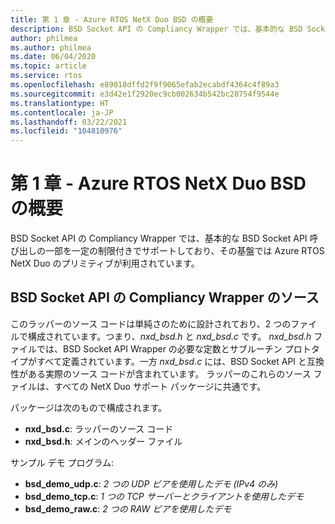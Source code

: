 ```yaml
---
title: 第 1 章 - Azure RTOS NetX Duo BSD の概要
description: BSD Socket API の Compliancy Wrapper では、基本的な BSD Socket API 呼び出しの一部を一定の制限付きでサポートしており、その基盤では Azure RTOS NetX Duo のプリミティブが利用されています。
author: philmea
ms.author: philmea
ms.date: 06/04/2020
ms.topic: article
ms.service: rtos
ms.openlocfilehash: e89018dffd2f9f9065efab2ecabdf4364c4f89a3
ms.sourcegitcommit: e3d42e1f2920ec9cb002634b542bc20754f9544e
ms.translationtype: HT
ms.contentlocale: ja-JP
ms.lasthandoff: 03/22/2021
ms.locfileid: "104810976"
---
```

# <a name="chapter-1---introduction-to-azure-rtos-netx-duo-bsd"></a>第 1 章 - Azure RTOS NetX Duo BSD の概要

BSD Socket API の Compliancy Wrapper では、基本的な BSD Socket API 呼び出しの一部を一定の制限付きでサポートしており、その基盤では Azure RTOS NetX Duo のプリミティブが利用されています。

## <a name="bsd-socket-api-compliancy-wrapper-source"></a>BSD Socket API の Compliancy Wrapper のソース

このラッパーのソース コードは単純さのために設計されており、2 つのファイルで構成されています。つまり、*nxd_bsd.h* と *nxd_bsd.c* です。 *nxd_bsd.h* ファイルでは、BSD Socket API Wrapper の必要な定数とサブルーチン プロトタイプがすべて定義されています。一方 *nxd_bsd.c* には、BSD Socket API と互換性がある実際のソース コードが含まれています。 ラッパーのこれらのソース ファイルは、すべての NetX Duo サポート パッケージに共通です。

パッケージは次のもので構成されます。

- **nxd_bsd.c**: ラッパーのソース コード
- **nxd_bsd.h**: メインのヘッダー ファイル

サンプル デモ プログラム:

- **bsd_demo_udp.c**: *2 つの UDP ピアを使用したデモ (IPv4 のみ)*
- **bsd_demo_tcp.c**: *1 つの TCP サーバーとクライアントを使用したデモ*
- **bsd_demo_raw.c**: *2 つの RAW ピアを使用したデモ*